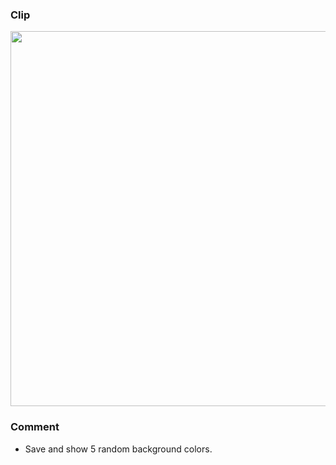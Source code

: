 ### Clip

<img src="https://user-images.githubusercontent.com/64337152/138217721-86743dff-5f3a-4cf3-a1d9-db5fae4527b8.gif" width="600">

### Comment
- Save and show 5 random background colors.
